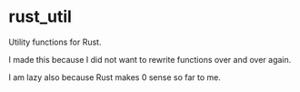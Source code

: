 # rust_util

Utility functions for Rust.

I made this because I did not want to rewrite functions over and over again. 

I am lazy also because Rust makes 0 sense so far to me.